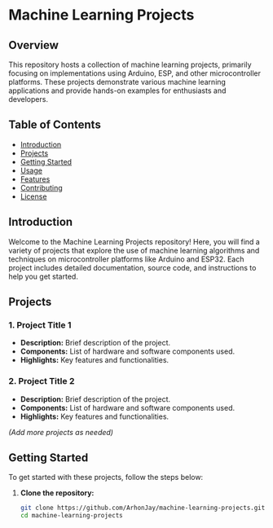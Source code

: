 # Machine Learning Projects

## Overview

This repository hosts a collection of machine learning projects, primarily focusing on implementations using Arduino, ESP, and other microcontroller platforms. These projects demonstrate various machine learning applications and provide hands-on examples for enthusiasts and developers.

## Table of Contents

- [Introduction](#introduction)
- [Projects](#projects)
- [Getting Started](#getting-started)
- [Usage](#usage)
- [Features](#features)
- [Contributing](#contributing)
- [License](#license)

## Introduction

Welcome to the Machine Learning Projects repository! Here, you will find a variety of projects that explore the use of machine learning algorithms and techniques on microcontroller platforms like Arduino and ESP32. Each project includes detailed documentation, source code, and instructions to help you get started.

## Projects

### 1. Project Title 1
- **Description:** Brief description of the project.
- **Components:** List of hardware and software components used.
- **Highlights:** Key features and functionalities.

### 2. Project Title 2
- **Description:** Brief description of the project.
- **Components:** List of hardware and software components used.
- **Highlights:** Key features and functionalities.

*(Add more projects as needed)*

## Getting Started

To get started with these projects, follow the steps below:

1. **Clone the repository:**
   ```bash
   git clone https://github.com/ArhonJay/machine-learning-projects.git
   cd machine-learning-projects
   ```
